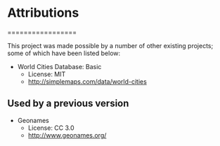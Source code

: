  # Attributions
 =================

 This project was made possible by a number of other existing projects; some of which have been listed below:
 
 * World Cities Database: Basic
    - License: MIT
    - http://simplemaps.com/data/world-cities

## Used by a previous version

 * Geonames
    - License: CC 3.0
    - http://www.geonames.org/
